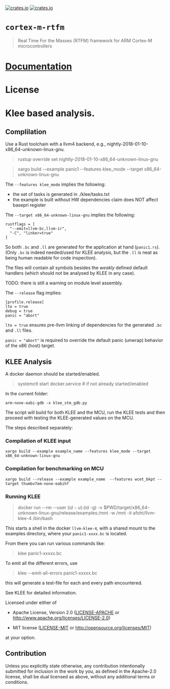 [![crates.io](https://img.shields.io/crates/v/cortex-m-rtfm.svg)](https://crates.io/crates/cortex-m-rtfm)
[![crates.io](https://img.shields.io/crates/d/cortex-m-rtfm.svg)](https://crates.io/crates/cortex-m-rtfm)

# `cortex-m-rtfm`

> Real Time For the Masses (RTFM) framework for ARM Cortex-M microcontrollers

# [Documentation](https://docs.rs/cortex-m-rtfm)

# License

# Klee based analysis.

## Complilation

Use a Rust toolchain with a llvm4 backend, e.g., nightly-2018-01-10-x86_64-unknown-linux-gnu.

> rustup override set nightly-2018-01-10-x86_64-unknown-linux-gnu

> xargo build --example panic1 --features klee_mode --target x86_64-unknown-linux-gnu

The `--features klee_mode` implies the following:

- the set of tasks is generated in ./klee/tasks.txt
- the example is built without HW dependencies 
  claim does NOT affect basepri register

The `--target x86_64-unknown-linux-gnu` implies the following:

``` text
rustflags = [
  "--emit=llvm-bc,llvm-ir",
  "-C", "linker=true"
]
```

So both `.bc` and `.ll` are generated for the application at hand (`panic1.rs`). (Only `.bc` is indeed needed/used for KLEE analysis, but the `.ll` is neat as being human readable for code inspection).

The files will contain all symbols besides the *weakly* defined default handlers (which should not be analysed by KLEE in any case).

TODO: there is still a warning on module level assembly.

The `--release` flag implies:

``` text
[profile.release]
lto = true
debug = true
panic = "abort"
```

`lto = true` ensures pre-llvm linking of dependencies for the generated `.bc` and `.ll` files.

`panic = "abort"` is required to override the default panic (unwrap) behavior of the x86 (host) target.



## KLEE Analysis

A docker daemon should be started/enabled.

> systemctl start docker.service # if not already started/enabled

In the current folder:

```
arm-none-eabi-gdb -x klee_stm_gdb.py
```

The script will build for both KLEE and the MCU, run the KLEE tests and then proceed with testing the KLEE-generated values on the MCU.



The steps described separately:

### Compilation of KLEE input

```
xargo build --example example_name --features klee_mode --target x86_64-unknown-linux-gnu
```

### Compilation for benchmarking on MCU

```
xargo build --release --example example_name  --features wcet_bkpt --target thumbv7em-none-eabihf
```

### Running KLEE


> docker run --rm --user $(id -u):$(id -g) -v $PWD/target/x86_64-unknown-linux-gnu/release/examples:/mnt -w /mnt -it afoht/llvm-klee-4 /bin/bash

This starts a shell in the docker `llvm-klee-4`, with a shared mount to the examples directory, where your `panic1-xxxx.bc` is located.

From there you can run various commands like:

> klee panic1-xxxxx.bc

To emit all the different errors, use

> klee --emit-all-errors panic1-xxxxx.bc

this will generate a test-file for each and every path encountered.

See KLEE for detailed information.


Licensed under either of

- Apache License, Version 2.0 ([LICENSE-APACHE](LICENSE-APACHE) or
  http://www.apache.org/licenses/LICENSE-2.0)

- MIT license ([LICENSE-MIT](LICENSE-MIT) or http://opensource.org/licenses/MIT)

at your option.

## Contribution

Unless you explicitly state otherwise, any contribution intentionally submitted
for inclusion in the work by you, as defined in the Apache-2.0 license, shall be
dual licensed as above, without any additional terms or conditions.
